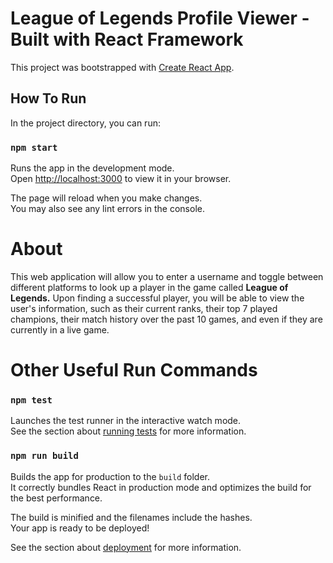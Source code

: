 # League of Legends Profile Viewer - Built with React Framework

This project was bootstrapped with [Create React App](https://github.com/facebook/create-react-app).

## How To Run

In the project directory, you can run:
### `npm start`

Runs the app in the development mode.\
Open [http://localhost:3000](http://localhost:3000) to view it in your browser.

The page will reload when you make changes.\
You may also see any lint errors in the console.



# About
This web application will allow you to enter a username and toggle between different platforms to look up a player in the game called <b>League of Legends.</b>
Upon finding a successful player, you will be able to view the user's information, such as their current ranks, their top 7 played champions, their match history over the past 10 games, and even if they are currently in a live game.































# Other Useful Run Commands
### `npm test`

Launches the test runner in the interactive watch mode.\
See the section about [running tests](https://facebook.github.io/create-react-app/docs/running-tests) for more information.

### `npm run build`

Builds the app for production to the `build` folder.\
It correctly bundles React in production mode and optimizes the build for the best performance.

The build is minified and the filenames include the hashes.\
Your app is ready to be deployed!

See the section about [deployment](https://facebook.github.io/create-react-app/docs/deployment) for more information.
